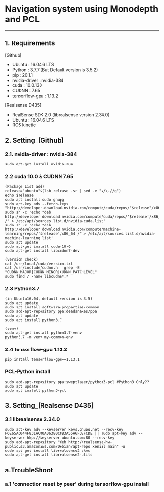 # Navigation system using Monodepth and PCL

<hr/>

## 1. Requirements

 [Github]
* Ubuntu : 16.04.6 LTS
* Python : 3.7.7 (But Default version is 3.5.2) 
* pip : 20.1.1
* nvidia-driver : nvidia-384 
* cuda : 10.0.130 
* CUDNN : 7.65
* tensorflow-gpu : 1.13.2

 [Realsense D435]
* RealSense SDK 2.0 (librealsense version 2.34.0)
* Ubuntu : 16.04.6 LTS
* ROS kinetic
 
## 2. Setting_[Github]

### 2.1. nvidia-driver : nvidia-384
	sudo apt-get install nvidia-384

### 2.2 cuda 10.0 & CUDNN 7.65
	(Package List add)
	release="ubuntu"$(lsb_release -sr | sed -e "s/\.//g")
	echo $release
	sudo apt install sudo gnupg
	sudo apt-key adv --fetch-keys "http://developer.download.nvidia.com/compute/cuda/repos/"$release"/x86_64/7fa2af80.pub"
	sudo sh -c 'echo "deb http://developer.download.nvidia.com/compute/cuda/repos/'$release'/x86_64 /" > /etc/apt/sources.list.d/nvidia-cuda.list'
	sudo sh -c 'echo "deb http://developer.download.nvidia.com/compute/machine-learning/repos/'$release'/x86_64 /" > /etc/apt/sources.list.d/nvidia-machine-learning.list'
	sudo apt update
	sudo apt-get install cuda-10-0
	sudo apt-get install libcudnn7-dev
	
	(version check)
	cat /usr/local/cuda/version.txt
	cat /usr/include/cudnn.h | grep -E "CUDNN_MAJOR|CUDNN_MINOR|CUDNN_PATCHLEVEL"
	sudo find / -name libcudnn*.*

### 2.3 Python3.7
	(in Ubuntu16.04, default version is 3.5)
	sudo apt update 
	sudo apt install software-properties-common
	sudo add-apt-repository ppa:deadsnakes/ppa
	sudo apt update
	sudo apt install python3.7

	(venv)
	sudo apt-get install python3.7-venv
	python3.7 -m venv my-common-env

### 2.4 tensorflow-gpu 1.13.2
	pip install tensorflow-gpu==1.13.1


### PCL-Python install
	sudo add-apt-repository ppa:sweptlaser/python3-pcl #Python3 Only??
	sudo apt update
	sudo apt install python3-pcl
## 3. Setting_[Realsense D435]

### 3.1 librealsense 2.34.0
	sudo apt-key adv --keyserver keys.gnupg.net --recv-key F6E65AC044F831AC80A06380C8B3A55A6F3EFCDE || sudo apt-key adv --keyserver hkp://keyserver.ubuntu.com:80 --recv-key 
	sudo add-apt-repository "deb http://realsense-hw-public.s3.amazonaws.com/Debian/apt-repo xenial main" -u
	sudo apt-get install librealsense2-dkms
	sudo apt-get install librealsense2-utils

## a.TroubleShoot

### a.1 'connection reset by peer' during tensorflow-gpu install 


